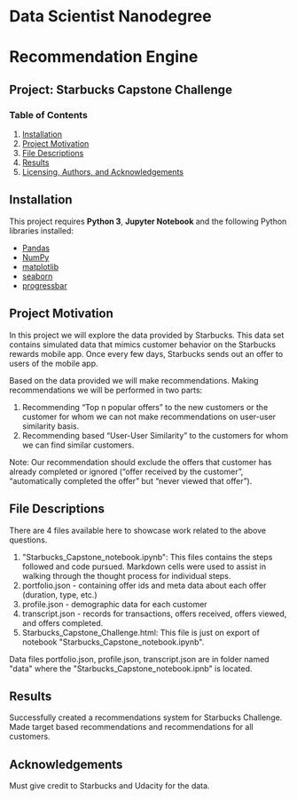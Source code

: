 # Data Scientist Nanodegree
# Recommendation Engine
## Project: Starbucks Capstone Challenge

### Table of Contents

1. [Installation](#installation)
2. [Project Motivation](#motivation)
3. [File Descriptions](#files)
4. [Results](#results)
5. [Licensing, Authors, and Acknowledgements](#licensing)

## Installation <a name="installation"></a>

This project requires **Python 3**, **Jupyter Notebook** and the following Python libraries installed:

- [Pandas](https://pandas.pydata.org/)
- [NumPy](http://www.numpy.org/)
- [matplotlib](http://matplotlib.org/)
- [seaborn](https://seaborn.pydata.org/installing.html)
- [progressbar](https://pypi.org/project/progressbar2/)


## Project Motivation<a name="motivation"></a>

In this project we will explore the data provided by Starbucks. This data set contains simulated data that mimics customer behavior on the Starbucks rewards mobile app. Once every few days, Starbucks sends out an offer to users of the mobile app.

Based on the data provided we will make recommendations. Making recommendations we will be performed in two parts:

1. Recommending “Top n popular offers” to the new customers or the customer for whom we can not make recommendations on user-user similarity basis.
2. Recommending based “User-User Similarity” to the customers for whom we can find similar customers.

Note: Our recommendation should exclude the offers that customer has already completed or ignored (“offer received by the customer”, “automatically completed the offer” but “never viewed that offer”).

## File Descriptions <a name="files"></a>

There are 4 files available here to showcase work related to the above questions. 
1. "Starbucks_Capstone_notebook.ipynb": This files contains the steps followed and code pursued. Markdown cells were used to assist in walking through the thought process for individual steps.
2. portfolio.json - containing offer ids and meta data about each offer (duration, type, etc.) 
3. profile.json - demographic data for each customer 
4. transcript.json - records for transactions, offers received, offers viewed, and offers completed. 
5. Starbucks_Capstone_Challenge.html: This file is just on export of notebook "Starbucks_Capstone_notebook.ipynb". 

Data files portfolio.json, profile.json, transcript.json are in folder named "data" where the "Starbucks_Capstone_notebook.ipnb" is located.

## Results<a name="results"></a>

Successfully created a recommendations system for Starbucks Challenge. Made target based recommendations and recommendations for all customers.

## Acknowledgements<a name="licensing"></a>

Must give credit to Starbucks and Udacity for the data. 

